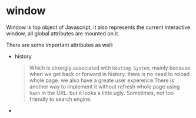 # window

Window is top object of Javascript, it also represents the current interactive window, all global attributes are mounted on it.

There are some important attributes as well:

* history
    > Which is strongly associated with `Routing System`, mainly because when we get back or forward in history, there is no need to reload whole page. we also have a greate user experence.There is another way to implement it without refresh whole page using `hash` in the URL. but it looks a little ugly. Sometimes, not too friendly to search engine.

* 
